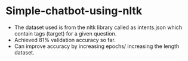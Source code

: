# Simple-chatbot-using-nltk
- The dataset used is from the nltk library called as intents.json which contain tags (target) for a given question.
-  Achieved 81% validation accuracy so far.
-  Can improve accuracy by increasing epochs/ increasing the length dataset.
